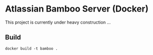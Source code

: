 # Atlassian Bamboo Server (Docker)

This project is currently under heavy construction ...

## Build

``docker build -t bamboo .``